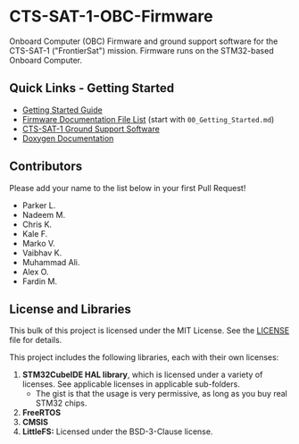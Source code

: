 # CTS-SAT-1-OBC-Firmware
Onboard Computer (OBC) Firmware and ground support software for the CTS-SAT-1 ("FrontierSat") mission. Firmware runs on the STM32-based Onboard Computer.

## Quick Links - Getting Started

* [Getting Started Guide](/docs/00_Getting_Started.md)
* [Firmware Documentation File List](/docs/) (start with `00_Getting_Started.md`)
* [CTS-SAT-1 Ground Support Software](https://github.com/CalgaryToSpace/CTS-SAT-1-Ground-Support/)
* [Doxygen Documentation](https://calgarytospace.github.io/CTS-SAT-1-OBC-Firmware)

## Contributors

Please add your name to the list below in your first Pull Request!

* Parker L.
* Nadeem M.
* Chris K.
* Kale F.
* Marko V.
* Vaibhav K.
* Muhammad Ali.
* Alex O.
* Fardin M.

## License and Libraries

This bulk of this project is licensed under the MIT License. See the [LICENSE](LICENSE) file for details.

This project includes the following libraries, each with their own licenses:

1. **STM32CubeIDE HAL library**, which is licensed under a variety of licenses. See applicable licenses in applicable sub-folders.
	* The gist is that the usage is very permissive, as long as you buy real STM32 chips.
2. **FreeRTOS**
3. **CMSIS**
4. **LittleFS:** Licensed under the BSD-3-Clause license.
